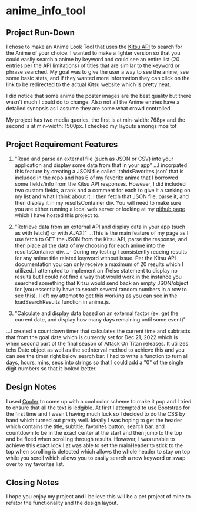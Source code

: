 # anime_info_tool

## Project Run-Down
I chose to make an Anime Look Tool that uses the [Kitsu API](https://kitsu.docs.apiary.io/#) to search for the Anime of your choice. I wanted to make a lighter version so that you could easily search a anime by keyword and could see an entire list (20 entries per the API limitations) of titles that are similar to the keyword or phrase searched. My goal was to give the user a way to see the anime, see some basic stats, and if they wanted more information they can click on the link to be redirected to the actual Kitsu website which is pretty neat.

I did notice that some anime the poster images are the best quality but there wasn't much I could do to change. Also not all the Anime entries have a detailed synopsis as I assume they are some what crowd controlled.

My project has two media queries, the first is at min-width: 768px and the second is at min-width: 1500px. I checked my layouts amongs mos tof

## Project Requirement Features

1. "Read and parse an external file (such as JSON or CSV) into your application and display some data from that in your app"
...I incorpated this feature by creating a JSON file called 'tahdsFavorites.json' that is included in the repo and has 6 of my favorite anime that I borrowed some fields/info from the Kitsu API responses. However, I did included two custom fields, a rank and a comment for each to give it a ranking on my list and what I think about it. I then fetch that JSON file, parse it, and then display it in my resultsContainer div. You will need to make sure you are either running a local web server or looking at my [github page](https://thatguytahd.github.io/anime_info_tool/) which I have hosted this project to.

2. "Retrieve data from an external API and display data in your app (such as with fetch() or with AJAX)"
...This is the main feature of my page as I use fetch to GET the JSON from the Kitsu API, parse the response, and then place all the data of my choosing for each anime into the resultsContainer div.
..- During my testing I consistently receing results for any anime title related keyword without issue. Per the Kitsu API documentation you can only receive a maximum of 20 results which I utilized. I attempted to implement an if/else statement to display no results but I could not find a way that would work in the instance you searched something that Kitsu would send back an empty JSON/object for (you essentially have to search several random numbers in a row to see this). I left my attempt to get this working as you can see in the loadSearchResults function in anime.js.

3. "Calculate and display data based on an external factor (ex: get the current date, and display how many days remaining until some event)"

...I created a countdown timer that calculates the current time and subtracts that from the goal date which is currently set for Dec 21, 2022 which is when second part of the final season of Attack On Titan releases. It utilizes tehs Date object as well as the setInterval method to achieve this and you can see the timer right below search bar. I had to write a function to turn all days, hours, mins, secs into strings so that I could add a "0" of the single digit numbers so that it looked better.

## Design Notes

I used [Cooler](https://coolors.co) to come up with a cool color scheme to make it pop and I tried to ensure that all the text is ledgible. At first I attempted to use Bootstrap for the first time and I wasn't having much luck so I decided to do the CSS by hand which turned out pretty well. Ideally I was hoping to get the header which contains the title, subtitle, favorites button, search bar, and countdown to be in the exact center at the start and then jump to the top and be fixed when scrolling through results. However, I was unable to achieve this exact look I at was able to set the mainHeader to stick to the top when scrolling is detected which allows the whole header to stay on top while you scroll which allows you to easily search a new keyword or swap over to my favorites list.

## Closing Notes

I hope you enjoy my project and I believe this will be a pet project of mine to refator the functionality and the design layout.

